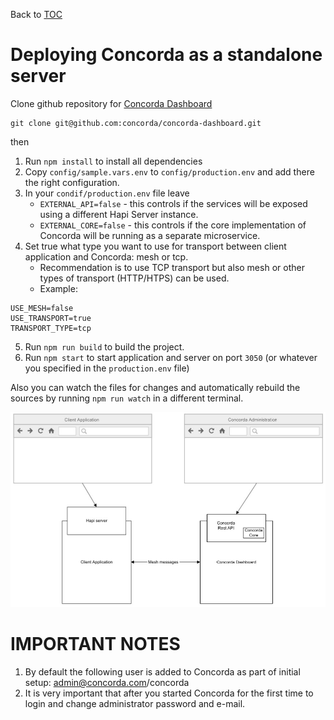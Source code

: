 Back to [TOC](../Readme.md)

# Deploying Concorda as a standalone server

Clone github repository for [Concorda Dashboard](https://github.com/concorda/concorda-dashboard)

```
git clone git@github.com:concorda/concorda-dashboard.git
```

then

1. Run `npm install` to install all dependencies
2. Copy `config/sample.vars.env` to `config/production.env` and add there the right configuration.
3. In your `condif/production.env` file leave 
   * `EXTERNAL_API=false` - this controls if the services will be exposed using a different Hapi Server instance.
   * `EXTERNAL_CORE=false` - this controls if the core implementation of Concorda will be running as a separate microservice.
4. Set true what type you want to use for transport between client application and Concorda: mesh or tcp.
   * Recommendation is to use TCP transport but also mesh or other types of transport (HTTP/HTPS) can be used.
   * Example:
  
```
USE_MESH=false   
USE_TRANSPORT=true   
TRANSPORT_TYPE=tcp
```

5. Run `npm run build` to build the project.
6. Run `npm start` to start application and server on port `3050` (or whatever you specified in the `production.env` file)

Also you can watch the files for changes and automatically rebuild the sources by running `npm run watch`
in a different terminal.

![Diagram](https://github.com/Concorda/docs/blob/master/img/monolith.jpeg)

IMPORTANT NOTES
===============

1. By default the following user is added to Concorda as part of initial setup: admin@concorda.com/concorda
2. It is very important that after you started Concorda for the first time to login and change administrator password and e-mail.